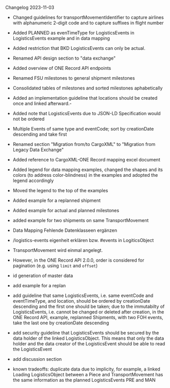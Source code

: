 Changelog 2023-11-03

- Changed guidelines for transportMovementIdentifier to capture airlines with alphanumeric 2-digit code and to capture suffixes in flight number  
- Added PLANNED as evenTimeType for LogisticsEvents in LogisticsEvents example and in data mapping
- Added restriction that BKD LogisticsEvents can only be actual.
- Renamed API design section to "data exchange"
- Added overview of ONE Record API endpoints
- Renamed FSU milestones to general shipment milestones
- Consolidated tables of milestones and sorted milestones aphabetically
- Added an implementation guideline that locations should be created once and linked afterward.-  
- Added note that LogisticsEvents due to JSON-LD Specification would not be ordered 
- Multiple Events of same type and eventCode; sort by creationDate descending and take first
- Renamed section "Migration from/to CargoXML" to "Migration from Legacy Data Exchange"
- Added reference to CargoXML-ONE Record mapping excel document
- Added legend for data mapping examples, changed the shapes and its colors (to address color-blindness) in the examples and adopted the legend accordingly
- Moved the legend to the top of the examples
- Added example for a replanned shipment
- Added example for actual and planned milestones
- added example for two shipments on same TransportMovement


- Data Mapping Fehlende Datenklasseen ergänzen
- /logistics-events eigenheit erklären bzw. #events in LogiticsObject
- TransportMovement wird einmal angelegt.

- However, in the ONE Record API 2.0.0, order is considered for pagination (e.g. using `limit` and `offset`)

- id generation of master data

- add example for a replan



- add guideline that same LogisticsEvents, i.e. same eventCode and eventTimeType, and location, should be ordered by creationDate descending and the first one should be taken; due to the immutabilty of LogisticsEvents, i.e. cannot be changed or deleted after creation,  in the ONE Record API, example, replanned Shipments, with two FOH events, take the last one by creationDate descending
- add security guideline that LogisticsEvents should be secured by the data holder of the linked LogisticsObject. This means that only the data holder and the data creator of the LogisticsEvent should be able to read the LogisticsEvent

- add discussion section
- known tradeoffs: duplicate data due to implicity, for example, a linked Loading LogisticsObject between a Piece and TransportMovement has the same information as the planned LogisticsEvents PRE and MAN